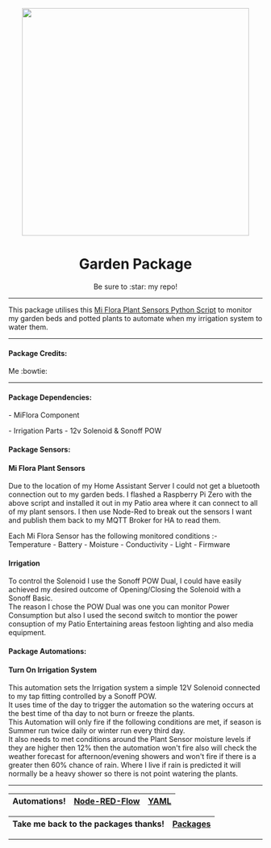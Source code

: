 <p align="center">
  <img src="https://github.com/JamesMcCarthy79/Home-Assistant-Config/blob/master/HA%20Pics/Smart%20Garden.jpg" width="450"/>
</p>
<h1 align="center">Garden Package</h1>
<p align="center">Be sure to :star: my repo!</p>
<hr *** </hr>

This package utilises this [Mi Flora Plant Sensors Python Script](https://github.com/ThomDietrich/miflora-mqtt-daemon) to monitor my garden beds and potted plants to automate when my irrigation system to water them.

<hr --- </hr> 

<h4 align="left">Package Credits:</h4>
<p align="left">Me :bowtie:</br>

<hr --- </hr>

<h4 align="left">Package Dependencies:</h4>
<p align="left">- MiFlora Component</br>
<p align="left">- Irrigation Parts - 12v Solenoid & Sonoff POW</br>
<h4 align="left">Package Sensors:</h4>
<h4 align="left">Mi Flora Plant Sensors</h4>

Due to the location of my Home Assistant Server I could not get a bluetooth connection out to my garden beds. I flashed a Raspberry Pi Zero with the above script and installed it out in my Patio area where it can connect to all of my plant sensors. I then use Node-Red to break out the sensors I want and publish them back to my MQTT Broker for HA to read them.

<p align="left">Each Mi Flora Sensor has the following monitored conditions :-</br>
Temperature
- Battery
- Moisture
- Conductivity
- Light
- Firmware
<h4 align="left">Irrigation</h4>
<p align="left">To control the Solenoid I use the Sonoff POW Dual, I could have easily achieved my desired outcome of Opening/Closing the Solenoid with a Sonoff Basic.</br> 
The reason I chose the POW Dual was one you can monitor Power Consumption but also I used the second switch to montior the power consuption of my Patio Entertaining areas festoon lighting and also media equipment.</br>
<h4 align="left">Package Automations:</h4>
<h4 align="left">Turn On Irrigation System</h4>
<p align="left">This automation sets the Irrigation system a simple 12V Solenoid connected to my tap fitting controlled by a Sonoff POW.</br>
It uses time of the day to trigger the automation so the watering occurs at the best time of tha day to not burn or freeze the plants.</br>
This Automation will only fire if the following conditions are met, if season is Summer run twice daily or winter run every third day.</br>
It also needs to met conditions around the Plant Sensor moisture levels if they are higher then 12% then the automation won't fire also will check the weather forecast for afternoon/evening showers and won't fire if there is a greater then 60% chance of rain. Where I live if rain is predicted it will normally be a heavy shower so there is not point watering the plants.</p>
<hr --- </hr>

| Automations! | [Node-RED-Flow](https://github.com/JamesMcCarthy79/Home-Assistant-Config/tree/master/config/packages/garden/Node-RED-Flow) | [YAML](https://github.com/JamesMcCarthy79/Home-Assistant-Config/blob/master/config/packages/garden/garden.yaml) |
| --- | --- | --- |

| Take me back to the packages thanks!| [Packages](https://github.com/JamesMcCarthy79/Home-Assistant-Config/tree/master/config/packages) | 
| --- | --- |

<hr --- </hr>
